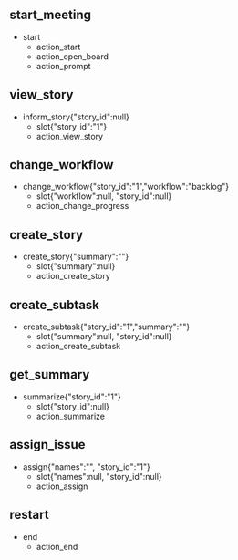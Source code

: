 ## start_meeting
* start
  - action_start
  - action_open_board
  - action_prompt

## view_story
* inform_story{"story_id":null}
  - slot{"story_id":"1"}
  - action_view_story

## change_workflow
* change_workflow{"story_id":"1","workflow":"backlog"}
  - slot{"workflow":null, "story_id":null}
  - action_change_progress

## create_story 
* create_story{"summary":""}
  - slot{"summary":null}
  - action_create_story

## create_subtask
* create_subtask{"story_id":"1","summary":""}
  - slot{"summary":null, "story_id":null}
  - action_create_subtask

## get_summary
* summarize{"story_id":"1"}
  - slot{"story_id":null}
  - action_summarize

## assign_issue
* assign{"names":"", "story_id":"1"}
  - slot{"names":null, "story_id":null}
  - action_assign

## restart
* end
  - action_end

<!-- ## happy path
* greet
  - utter_greet
* mood_great
  - utter_happy

## sad path 1
* greet
  - utter_greet
* mood_unhappy
  - utter_cheer_up
  - utter_did_that_help
* affirm
  - utter_happy

## sad path 2
* greet
  - utter_greet
* mood_unhappy
  - utter_cheer_up
  - utter_did_that_help
* deny
  - utter_goodbye

## say goodbye
* goodbye
  - utter_goodbye -->
